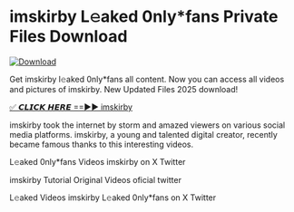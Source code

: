 # imskirby L𝚎aked 0nly*fans Private Files Download

[![Download](https://i.imgur.com/PoXn3jX.png)](https://mediafirer.com/imskirby)

Get imskirby l𝚎aked 0nly*fans all content. Now you can access all videos and pictures of imskirby. New Updated Files 2025 download!

[✅ 𝘾𝙇𝙄𝘾𝙆 𝙃𝙀𝙍𝙀 ==►► imskirby](https://mediafirer.com/imskirby)

imskirby took the internet by storm and amazed viewers on various social media platforms. imskirby, a young and talented digital creator, recently became famous thanks to this interesting videos.

L𝚎aked 0nly*fans Videos imskirby on X Twitter

imskirby Tutorial Original Videos oficial twitter

L𝚎aked Videos imskirby L𝚎aked 0nly*fans on X Twitter